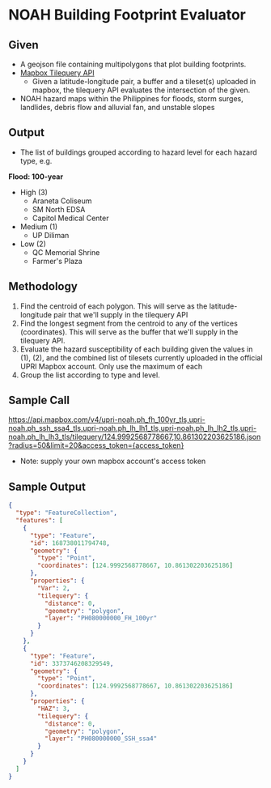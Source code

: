 # NOAH Building Footprint Evaluator

## Given

- A geojson file containing multipolygons that plot building footprints.
- [Mapbox Tilequery API](https://docs.mapbox.com/api/maps/tilequery/)
  - Given a latitude-longitude pair, a buffer and a tileset(s) uploaded in mapbox, the tilequery API evaluates the intersection of the given.
- NOAH hazard maps within the Philippines for floods, storm surges, landlides, debris flow and alluvial fan, and unstable slopes

## Output

- The list of buildings grouped according to hazard level for each hazard type, e.g.

**Flood: 100-year**
- High (3)
  - Araneta Coliseum
  - SM North EDSA
  - Capitol Medical Center
- Medium (1)
  - UP Diliman
- Low (2)
  - QC Memorial Shrine
  - Farmer's Plaza

## Methodology

1. Find the centroid of each polygon. This will serve as the latitude-longitude pair that we'll supply in the tilequery API
2. Find the longest segment from the centroid to any of the vertices (coordinates). This will serve as the buffer that we'll supply in the tilequery API.
3. Evaluate the hazard susceptibility of each building given the values in (1), (2), and the combined list of tilesets currently uploaded in the official UPRI Mapbox account. Only use the maximum of each
4. Group the list according to type and level.



## Sample Call

https://api.mapbox.com/v4/upri-noah.ph_fh_100yr_tls,upri-noah.ph_ssh_ssa4_tls,upri-noah.ph_lh_lh1_tls,upri-noah.ph_lh_lh2_tls,upri-noah.ph_lh_lh3_tls/tilequery/124.9992568778667,10.861302203625186.json?radius=50&limit=20&access_token={access_token}

- Note: supply your own mapbox account's access token

## Sample Output

```json
{
  "type": "FeatureCollection",
  "features": [
    {
      "type": "Feature",
      "id": 168738011794748,
      "geometry": {
        "type": "Point",
        "coordinates": [124.9992568778667, 10.861302203625186]
      },
      "properties": {
        "Var": 2,
        "tilequery": {
          "distance": 0,
          "geometry": "polygon",
          "layer": "PH080000000_FH_100yr"
        }
      }
    },
    {
      "type": "Feature",
      "id": 3373746208329549,
      "geometry": {
        "type": "Point",
        "coordinates": [124.9992568778667, 10.861302203625186]
      },
      "properties": {
        "HAZ": 3,
        "tilequery": {
          "distance": 0,
          "geometry": "polygon",
          "layer": "PH080000000_SSH_ssa4"
        }
      }
    }
  ]
}
```
